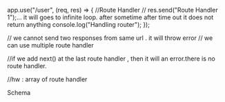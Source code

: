 app.use("/user", (req, res) => {
  //Route Handler
  // res.send("Route Handler 1");... it will goes to infinite loop. after sometime after time out it does not return anything
  console.log("Handling router");
});

// we cannot send two responses from same url . it will throw error
// we can use multiple route handler

//if we add next() at the last route handler , then it will an error.there is no route handler.

//hw : array of route handler


Schema